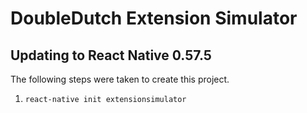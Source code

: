 DoubleDutch Extension Simulator
===============================

## Updating to React Native 0.57.5

The following steps were taken to create this project.

1. `react-native init extensionsimulator`
